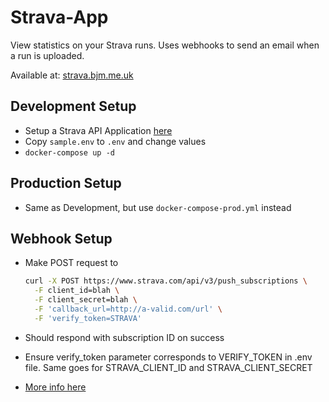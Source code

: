 # Strava-App

View statistics on your Strava runs. Uses webhooks to send an email when a run is uploaded.

Available at: [strava.bjm.me.uk](https://strava.bjm.me.uk)

## Development Setup

- Setup a Strava API Application [here](https://www.strava.com/settings/api)
- Copy `sample.env` to `.env` and change values
- `docker-compose up -d`

## Production Setup

- Same as Development, but use `docker-compose-prod.yml` instead

## Webhook Setup

- Make POST request to

    ```bash
    curl -X POST https://www.strava.com/api/v3/push_subscriptions \
      -F client_id=blah \
      -F client_secret=blah \
      -F 'callback_url=http://a-valid.com/url' \
      -F 'verify_token=STRAVA'
    ```

- Should respond with subscription ID on success
- Ensure verify_token parameter corresponds to VERIFY_TOKEN in .env file. Same goes for STRAVA_CLIENT_ID and STRAVA_CLIENT_SECRET
- [More info here](https://developers.strava.com/docs/webhooks/)
